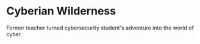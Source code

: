 # Cyberian Wilderness
 Former teacher turned cybersecurity student's adventure into the world of cyber.
 
 
